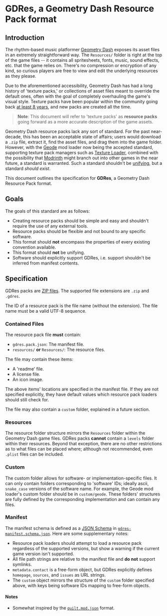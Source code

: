 # **GDRes**, a Geometry Dash Resource Pack format

## Introduction

The rhythm-based music platformer [Geometry Dash](https://en.wikipedia.org/wiki/Geometry_Dash) exposes its asset files in an extremely straightforward way. The `Resources/` folder is right at the top of the game files -- it contains all spritesheets, fonts, music, sound effects, etc. that the game relies on. There's no compression or encryption of any kind, so curious players are free to view and edit the underlying resources as they please.

Due to the aforementioned accessibility, Geometry Dash has had a long history of 'texture packs,' or collections of asset files meant to override the default ones, often with the goal of completely overhauling the game's visual style. Texture packs have been popular within the community going back [at least 8 years](https://www.youtube.com/watch?v=xa_juMWtZJI), and new packs are created all the time.

> **Note**: This document will refer to 'texture packs' as **resource packs** going forward as a more accurate description of the game assets.

Geometry Dash resource packs lack any sort of standard. For the past near-decade, this has been an acceptable state of affairs; users would download a `.zip` file, extract it, find the asset files, and drag them into the game folder. However, with the [Geode](https://geode-sdk.org/) mod loader now being the accepted standard, supporting texture pack managers such as [Texture Loader](https://geode-sdk.org/mods/geode.texture-loader/), combined with the possibility that [Modrinth](https://modrinth.com/) might branch out into other games in the near future, a standard is warranted. Such a standard shouldn't be [unifying](https://xkcd.com/927/), but a standard *should exist*.

This document outlines the specification for **GDRes**, a Geometry Dash Resource Pack format.

## Goals

The goals of this standard are as follows:
- Creating resource packs should be simple and easy and shouldn't require the use of any external tools.
- Resource packs should be flexible and not bound to any specific software.
- This format should **not** encompass the properties of every existing convention available.
- This format should **not** be unifying.
- Software should explicitly support GDRes, i.e. support shouldn't be inferred from manifest contents.

## Specification

GDRes packs are [ZIP files](https://en.wikipedia.org/wiki/ZIP_(file_format)). The supported file extensions are `.zip` and `.gdres`.

The ID of a resource pack is the file name (without the extension). The file name must be a valid UTF-8 sequence.

### Contained Files

The resource pack file **must** contain:
- `gdres.pack.json`: The manifest file.
- `resources/` **or** `Resources/`: The resource files.

The file may contain these items:
- A 'readme' file.
- A license file.
- An icon image.

The above items' locations are specified in the manifest file. If they are not specified explicitly, they have default values which resource pack loaders should still check for.

The file may also contain a `custom` folder, explained in a future section.

### Resources

The resource folder structure mirrors the `Resources` folder within the Geometry Dash game files. GDRes packs **cannot** contain a `levels` folder within their resources. Beyond that exception, there are no other restrictions as to what files can be placed where; although not recommended, even `.plist` files can be included.

### Custom

The custom folder allows for software- or implementation-specific files. It can only contain folders corresponding to 'software' IDs; ideally ascii, `snake_case` versions of the software name. For example, the Geode mod loader's custom folder should be in `custom/geode`. These folders' structures are fully defined by the corresponding implementation and can contain any files.

### Manifest

The manifest schema is defined as a [JSON Schema](https://json-schema.org/) in [`gdres-manifest.schema.json`](gdres-manifest.schema.json). Here are some supplementary notes:
- Resource pack loaders should attempt to load a resource pack regardless of the supported versions, but show a warning if the current game version isn't supported.
- All file path strings are relative to the manifest file and **do not** support symlinks.
- `metadata.contact` is a free-form object, but GDRes explicitly defines `homepage`, `sources`, and `issues` as URL strings.
- The `custom` object mirrors the structure of the `custom` folder specified above, with keys being software IDs mapping to free-form objects.

#### Notes

- Somewhat inspired by the [`quilt.mod.json`](https://github.com/QuiltMC/rfcs/blob/main/specification/0002-quilt.mod.json.md) format.


